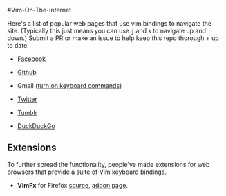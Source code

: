 #Vim-On-The-Internet

Here's a list of popular web pages that use vim bindings to navigate the site. (Typically this just means you can use `j` and `k` to navigate up and down.) Submit a PR or make an issue to help keep this repo thorough + up to date.


- <a href="http://facebook.com">Facebook</a>

- <a href="http://github.com">Github</a> 

- Gmail ([turn on keyboard commands](https://support.google.com/mail/answer/6594?hl=en))

- <a href="http://twitter.com">Twitter</a>

- <a href="http://tumblr.com">Tumblr</a>

- <a href = "https://duckduckgo.com/"> DuckDuckGo </a>

## Extensions

To further spread the functionality, people've made extensions for web browsers that provide a suite of Vim keyboard bindings.

- **VimFx** for Firefox [source](https://github.com/akhodakivskiy/VimFx),  [addon page](https://addons.mozilla.org/en-us/firefox/addon/vimfx).

